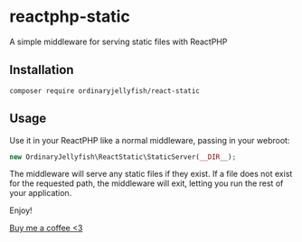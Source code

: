 # reactphp-static

A simple middleware for serving static files with ReactPHP

## Installation

```
composer require ordinaryjellyfish/react-static
```

## Usage

Use it in your ReactPHP like a normal middleware, passing in your webroot:

```php
new OrdinaryJellyfish\ReactStatic\StaticServer(__DIR__);
```

The middleware will serve any static files if they exist. If a file does not exist for the requested path, the middleware will exit, letting you run the rest of your application.

Enjoy!

[Buy me a coffee <3](https://paypal.me/tristiank3604)

